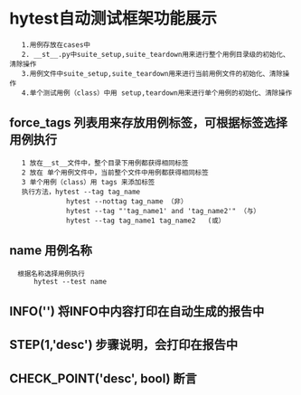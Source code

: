 # hytest自动测试框架功能展示
       1.用例存放在cases中
       2. __st__.py中suite_setup,suite_teardown用来进行整个用例目录级的初始化、清除操作
       3.用例文件中suite_setup,suite_teardown用来进行当前用例文件的初始化、清除操作
       4.单个测试用例（class）中用 setup,teardown用来进行单个用例的初始化、清除操作
## force_tags 列表用来存放用例标签，可根据标签选择用例执行
       1 放在__st__文件中，整个目录下用例都获得相同标签
       2 放在 单个用例文件中，当前整个文件中用例都获得相同标签
       3 单个用例（class）用 tags 来添加标签
       执行方法，hytest --tag tag_name
                  hytest --nottag tag_name （非）
                  hytest --tag "'tag_name1' and 'tag_name2'" （与）
                  hytest --tag tag_name1 tag_name2   (或）
 ## name 用例名称
      根据名称选择用例执行
          hytest --test name
 ## INFO('') 将INFO中内容打印在自动生成的报告中
 ## STEP(1,'desc') 步骤说明，会打印在报告中
 ## CHECK_POINT('desc', bool) 断言
